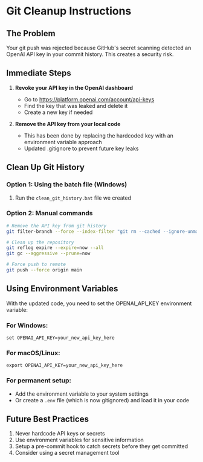 # Git Cleanup Instructions

## The Problem
Your git push was rejected because GitHub's secret scanning detected an OpenAI API key in your commit history. This creates a security risk.

## Immediate Steps

1. **Revoke your API key in the OpenAI dashboard**
   - Go to https://platform.openai.com/account/api-keys
   - Find the key that was leaked and delete it
   - Create a new key if needed

2. **Remove the API key from your local code**
   - This has been done by replacing the hardcoded key with an environment variable approach
   - Updated .gitignore to prevent future key leaks

## Clean Up Git History

### Option 1: Using the batch file (Windows)
1. Run the `clean_git_history.bat` file we created 

### Option 2: Manual commands

```bash
# Remove the API key from git history
git filter-branch --force --index-filter "git rm --cached --ignore-unmatch 3.5finetuning.py" --prune-empty --tag-name-filter cat -- --all

# Clean up the repository
git reflog expire --expire=now --all
git gc --aggressive --prune=now

# Force push to remote
git push --force origin main
```

## Using Environment Variables

With the updated code, you need to set the OPENAI_API_KEY environment variable:

### For Windows:
```
set OPENAI_API_KEY=your_new_api_key_here
```

### For macOS/Linux:
```
export OPENAI_API_KEY=your_new_api_key_here
```

### For permanent setup:
- Add the environment variable to your system settings
- Or create a `.env` file (which is now gitignored) and load it in your code

## Future Best Practices
1. Never hardcode API keys or secrets
2. Use environment variables for sensitive information
3. Setup a pre-commit hook to catch secrets before they get committed
4. Consider using a secret management tool 